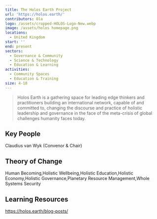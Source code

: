 ```yaml
---
title: The Holos Earth Project
url: 'https://holos.earth/'
contributors: Ola
logo: /assets/cropped-HOLOS-Logo-New.webp
image: /assets/holos homepage.png
locations:
  - United Kingdom
start: ''
end: present
sectors:
  - Governance & Community
  - Science & Technology
  - Education & Learning
activities:
  - Community Spaces
  - Education & Training
size: 4-10
---
```

> Holos Earth is a gathering space for leading edge thinkers and practitioners building an international network, capable of and committed to, changing the discourse and practice of holistic leadership and governance in the face of the meta-crisis of global challenges humanity faces today.

## Key People

Claudius van Wyk (Convenor & Chair)

## Theory of Change

Human Becoming,Holistic Wellbeing,Holistic Education,Holistic Economy,Holistic Governance,Planetary Resource Management,Whole Systems Security

## Learning Resources

https://holos.earth/blog-posts/

